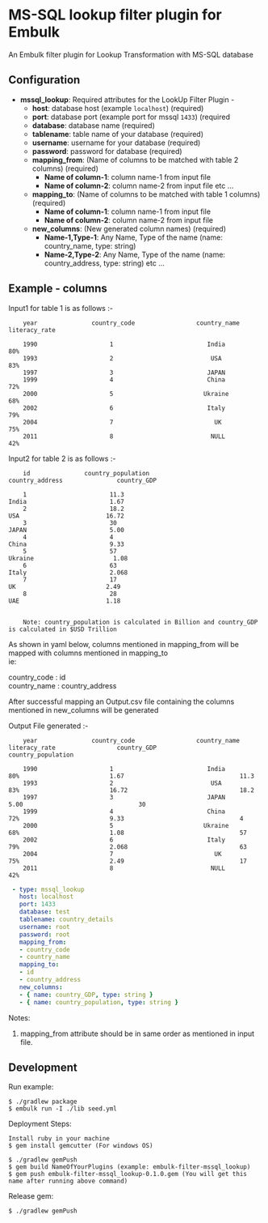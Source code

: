 # MS-SQL lookup filter plugin for Embulk

An Embulk filter plugin for Lookup Transformation with MS-SQL database

## Configuration

- **mssql_lookup**: Required attributes for the LookUp Filter Plugin -
    - **host**: database host (example `localhost`) (required)
    - **port**: database port (example port for mssql `1433`) (required
    - **database**: database name (required)
    - **tablename**: table name of your database (required)
    - **username**: username for your database (required)
    - **password**: password for database (required)
    - **mapping_from**: (Name of columns to be matched with table 2 columns) (required)
        - **Name of column-1**: column name-1 from input file
        - **Name of column-2**: column name-2 from input file etc ...
    - **mapping_to**:   (Name of columns to be matched with table 1 columns) (required)
        - **Name of column-1**: column name-1 from input file
        - **Name of column-2**: column name-2 from input file
    - **new_columns**:   (New generated column names) (required)
        - **Name-1,Type-1**: Any Name, Type of the name (name: country_name, type: string)
        - **Name-2,Type-2**: Any Name, Type of the name (name: country_address, type: string) etc ...
## Example - columns

Input1 for table 1 is as follows :-

```
    year               country_code                 country_name            literacy_rate
    
    1990                    1                          India                       80%
    1993                    2                           USA                        83%
    1997                    3                          JAPAN                        
    1999                    4                          China                       72%
    2000                    5                         Ukraine                      68%
    2002                    6                          Italy                       79%
    2004                    7                            UK                        75%
    2011                    8                           NULL                       42%
```

Input2 for table 2 is as follows :-

```
    id               country_population                        country_address               country_GDP
    
    1                       11.3                                    India                       1.67
    2                       18.2                                     USA                        16.72
    3                       30                                      JAPAN                       5.00
    4                       4                                       China                       9.33
    5                       57                                     Ukraine                      1.08
    6                       63                                      Italy                       2.068
    7                       17                                       UK                         2.49
    8                       28                                       UAE                        1.18                            
    
    
    Note: country_population is calculated in Billion and country_GDP is calculated in $USD Trillion
```

As shown in yaml below, columns mentioned in mapping_from will be mapped with columns mentioned in mapping_to      
ie:


country_code : id                       
country_name : country_address

After successful mapping an Output.csv file containing the columns mentioned in new_columns will be generated              

Output File generated :-

```
    year               country_code                 country_name              literacy_rate                 country_GDP                   country_population
    
    1990                    1                          India                       80%                         1.67                                11.3
    1993                    2                           USA                        83%                         16.72                               18.2
    1997                    3                          JAPAN                                                   5.00                                30
    1999                    4                          China                       72%                         9.33                                4
    2000                    5                         Ukraine                      68%                         1.08                                57
    2002                    6                          Italy                       79%                         2.068                               63
    2004                    7                            UK                        75%                         2.49                                17
    2011                    8                           NULL                       42%                                                         
```

```yaml
 - type: mssql_lookup
   host: localhost
   port: 1433
   database: test
   tablename: country_details
   username: root
   password: root
   mapping_from:
   - country_code
   - country_name
   mapping_to:
   - id
   - country_address
   new_columns:
   - { name: country_GDP, type: string }
   - { name: country_population, type: string }
```

Notes:
1. mapping_from attribute should be in same order as mentioned in input file.

## Development

Run example:

```
$ ./gradlew package
$ embulk run -I ./lib seed.yml
```

Deployment Steps:

```
Install ruby in your machine
$ gem install gemcutter (For windows OS)

$ ./gradlew gemPush
$ gem build NameOfYourPlugins (example: embulk-filter-mssql_lookup)
$ gem push embulk-filter-mssql_lookup-0.1.0.gem (You will get this name after running above command)
```

Release gem:

```
$ ./gradlew gemPush
```
